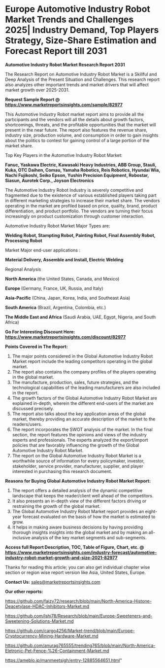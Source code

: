 # Europe Automotive Industry Robot Market Trends and Challenges 2025| Industry Demand, Top Players Strategy, Size-Share Estimation and Forecast Report till 2031

<strong>Automotive Industry Robot Market Research Report 2031</strong>

The Research Report on Automotive Industry Robot Market is a Skillful and Deep Analysis of the Present Situation and Challenges. This research report also analyzes other important trends and market drivers that will affect market growth over 2025-2031.

<strong>Request Sample Report @ <a href=https://www.marketreportsinsights.com/sample/82977>https://www.marketreportsinsights.com/sample/82977</a></strong>

This Automotive Industry Robot market report aims to provide all the participants and the vendors will all the details about growth factors, shortcomings, threats, and the profitable opportunities that the market will present in the near future. The report also features the revenue share, industry size, production volume, and consumption in order to gain insights about the politics to contest for gaining control of a large portion of the market share.

Top Key Players in the Automotive Industry Robot Market:

<strong>Fanuc, Yaskawa Electric, Kawasaki Heavy Industries, ABB Group, Stauli, Kuka, OTC Daihen, Comau, Yamaha Robotics, Reis Robotics, Hyundai Wia, Nachi Fujikoshi, Seiko Epson, Yushin Precision Equipment, Robostar, Siasun, Aurotek Corp., Joyson Electronics</strong>

The Automotive Industry Robot Industry is severely competitive and fragmented due to the existence of various established players taking part in different marketing strategies to increase their market share. The vendors operating in the market are profiled based on price, quality, brand, product differentiation, and product portfolio. The vendors are turning their focus increasingly on product customization through customer interaction.

Automotive Industry Robot Market Major Types are:

<strong>Welding Robot, Stampting Robot, Painting Robot, Final Assembly Robot, Processing Robot</strong>

Market Major end-user applications :

<strong>Material Delivery, Assemble and Install, Electric Welding</strong>

Regional Analysis

</u><strong><b>North America</b></strong> (the United States, Canada, and Mexico)

<strong><b>Europe </b></strong>(Germany, France, UK, Russia, and Italy)

<strong><b>Asia-Pacific</b></strong> (China, Japan, Korea, India, and Southeast Asia)

<strong><b>South America</b></strong> (Brazil, Argentina, Colombia, etc.)

<strong><b>The Middle East and Africa</b></strong> (Saudi Arabia, UAE, Egypt, Nigeria, and South Africa)

<strong>Go For Interesting Discount Here: <a href=https://www.marketreportsinsights.com/discount/82977>https://www.marketreportsinsights.com/discount/82977</a></strong>

<strong>Points Covered in The Report:</strong>
<ol>
  <li>The major points considered in the Global Automotive Industry Robot Market report include the leading competitors operating in the global market.</li>
  <li>The report also contains the company profiles of the players operating in the global market.</li>
  <li>The manufacture, production, sales, future strategies, and the technological capabilities of the leading manufacturers are also included in the report.</li>
  <li>The growth factors of the Global Automotive Industry Robot Market are explained in-depth, wherein the different end-users of the market are discussed precisely.</li>
  <li>The report also talks about the key application areas of the global market, thereby providing an accurate description of the market to the readers/users.</li>
  <li>The report incorporates the SWOT analysis of the market. In the final section, the report features the opinions and views of the industry experts and professionals. The experts analyzed the export/import policies that are favorably influencing the growth of the Global Automotive Industry Robot Market.</li>
  <li>The report on the Global Automotive Industry Robot Market is a worthwhile source of information for every policymaker, investor, stakeholder, service provider, manufacturer, supplier, and player interested in purchasing this research document.</li>
</ol>
<strong>Reasons for Buying Global Automotive Industry Robot Market Report:</strong>

<ol>
  <li>The report offers a detailed analysis of the dynamic competitive landscape that keeps the reader/client well ahead of the competitors.</li>
  <li>It also presents an in-depth view of the different factors driving or restraining the growth of the global market.</li>
  <li>The Global Automotive Industry Robot Market report provides an eight-year forecast evaluated on the basis of how the market is estimated to grow.</li>
  <li>It helps in making aware business decisions by having providing thorough insights insights into the global market and by making an all-inclusive analysis of the key market segments and sub-segments.</li>
</ol>
<strong>Access full Report Description, TOC, Table of Figure, Chart, etc. @ <a href=https://www.marketreportsinsights.com/industry-forecast/automotive-industry-robot-market-growth-and-size-2021-82977>https://www.marketreportsinsights.com/industry-forecast/automotive-industry-robot-market-growth-and-size-2021-82977</a></strong>


Thanks for reading this article; you can also get individual chapter wise section or region wise report version like Asia, United States, Europe.

<strong>Contact Us:</strong>
sales@marketreportsinsights.com

<strong>Our other reports:</strong>

<a href=https://github.com/faizy72/research/blob/main/North-America-Histone-Deacetylase-HDAC-Inhibitors-Market.md>https://github.com/faizy72/research/blob/main/North-America-Histone-Deacetylase-HDAC-Inhibitors-Market.md</a>

<a href=https://github.com/Ishi78/Research/blob/main/Europe-Sweeteners-and-Sweetening-Solutions-Market.md>https://github.com/Ishi78/Research/blob/main/Europe-Sweeteners-and-Sweetening-Solutions-Market.md</a>

<a href=https://github.com/cargo4256/Market-trend/blob/main/Europe-Cryptocurrency-Mining-Hardware-Market.md>https://github.com/cargo4256/Market-trend/blob/main/Europe-Cryptocurrency-Mining-Hardware-Market.md</a>

<a href=https://github.com/anurag765555/trending765/blob/main/North-America-Eletronic-Pet-Fence-%26-Containment-Market.md>https://github.com/anurag765555/trending765/blob/main/North-America-Eletronic-Pet-Fence-%26-Containment-Market.md</a>

<a href=https://ameblo.jp/manmeetsigh/entry-12885564651.html>https://ameblo.jp/manmeetsigh/entry-12885564651.html</a>"
